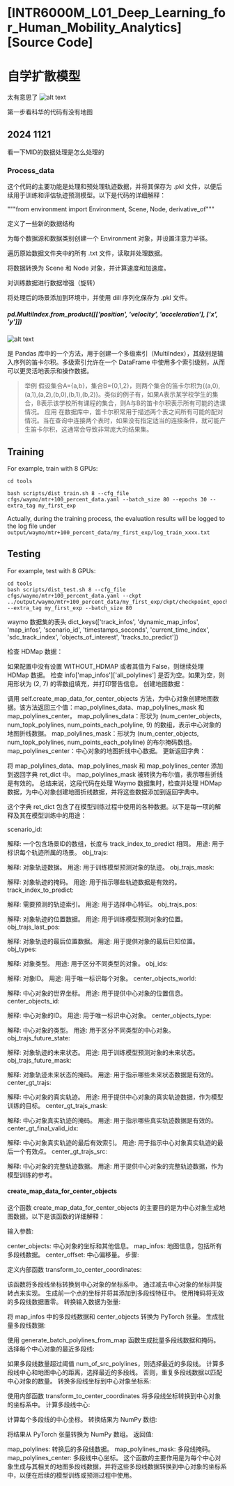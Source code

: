 # [INTR6000M_L01_Deep_Learning_for_Human_Mobility_Analytics][Source Code]
# 自学扩散模型
太有意思了
![alt text](image.png)


第一步看科华的代码有没有地图

## 2024 1121
看一下MID的数据处理是怎么处理的

### Process_data
这个代码的主要功能是处理和预处理轨迹数据，并将其保存为 .pkl 文件，以便后续用于训练和评估轨迹预测模型。以下是代码的详细解释：

"""from environment import Environment, Scene, Node, derivative_of"""

定义了一些新的数据结构

为每个数据源和数据类别创建一个 Environment 对象，并设置注意力半径。

遍历原始数据文件夹中的所有 .txt 文件，读取并处理数据。

将数据转换为 Scene 和 Node 对象，并计算速度和加速度。

对训练数据进行数据增强（旋转）

将处理后的场景添加到环境中，并使用 dill 序列化保存为 .pkl 文件。



##### pd.MultiIndex.from_product([['position', 'velocity', 'acceleration'], ['x', 'y']])
![alt text](image-1.png)

是 Pandas 库中的一个方法，用于创建一个多级索引（MultiIndex），其级别是输入序列的笛卡尔积。多级索引允许在一个 DataFrame 中使用多个索引级别，从而可以更灵活地表示和操作数据。

> 举例
假设集合A={a,b}，集合B={0,1,2}，则两个集合的笛卡尔积为{(a,0),(a,1),(a,2),(b,0),(b,1),(b,2)}。类似的例子有，如果A表示某学校学生的集合，B表示该学校所有课程的集合，则A与B的笛卡尔积表示所有可能的选课情况。
> 应用
在数据库中，笛卡尔积常用于描述两个表之间所有可能的配对情况。当在查询中连接两个表时，如果没有指定适当的连接条件，就可能产生笛卡尔积，这通常会导致非常庞大的结果集。


## Training 
For example, train with 8 GPUs: 
```
cd tools

bash scripts/dist_train.sh 8 --cfg_file cfgs/waymo/mtr+100_percent_data.yaml --batch_size 80 --epochs 30 --extra_tag my_first_exp
```
Actually, during the training process, the evaluation results will be logged to the log file under `output/waymo/mtr+100_percent_data/my_first_exp/log_train_xxxx.txt`

## Testing
For example, test with 8 GPUs: 
```
cd tools
bash scripts/dist_test.sh 8 --cfg_file cfgs/waymo/mtr+100_percent_data.yaml --ckpt ../output/waymo/mtr+100_percent_data/my_first_exp/ckpt/checkpoint_epoch_30.pth --extra_tag my_first_exp --batch_size 80 
```


waymo 数据集的表头
dict_keys(['track_infos', 'dynamic_map_infos', 'map_infos', 'scenario_id', 'timestamps_seconds', 'current_time_index', 'sdc_track_index', 'objects_of_interest', 'tracks_to_predict'])


检查 HDMap 数据：

如果配置中没有设置 WITHOUT_HDMAP 或者其值为 False，则继续处理 HDMap 数据。
检查 info['map_infos']['all_polylines'] 是否为空。如果为空，则用形状为 (2, 7) 的零数组填充，并打印警告信息。
创建地图数据：

调用 self.create_map_data_for_center_objects 方法，为中心对象创建地图数据。该方法返回三个值：map_polylines_data、map_polylines_mask 和 map_polylines_center。
map_polylines_data：形状为 (num_center_objects, num_topk_polylines, num_points_each_polyline, 9) 的数组，表示中心对象的地图折线数据。
map_polylines_mask：形状为 (num_center_objects, num_topk_polylines, num_points_each_polyline) 的布尔掩码数组。
map_polylines_center：中心对象的地图折线中心数据。
更新返回字典：

将 map_polylines_data、map_polylines_mask 和 map_polylines_center 添加到返回字典 ret_dict 中。
map_polylines_mask 被转换为布尔值，表示哪些折线是有效的。
总结来说，这段代码在处理 Waymo 数据集时，检查并处理 HDMap 数据，为中心对象创建地图折线数据，并将这些数据添加到返回字典中。


这个字典 ret_dict 包含了在模型训练过程中使用的各种数据。以下是每一项的解释及其在模型训练中的用途：

scenario_id:

解释: 一个包含场景ID的数组，长度与 track_index_to_predict 相同。
用途: 用于标识每个轨迹所属的场景。
obj_trajs:

解释: 对象轨迹数据。
用途: 用于训练模型预测对象的轨迹。
obj_trajs_mask:

解释: 对象轨迹的掩码。
用途: 用于指示哪些轨迹数据是有效的。
track_index_to_predict:

解释: 需要预测的轨迹索引。
用途: 用于选择中心特征。
obj_trajs_pos:

解释: 对象轨迹的位置数据。
用途: 用于训练模型预测对象的位置。
obj_trajs_last_pos:

解释: 对象轨迹的最后位置数据。
用途: 用于提供对象的最后已知位置。
obj_types:

解释: 对象类型。
用途: 用于区分不同类型的对象。
obj_ids:

解释: 对象ID。
用途: 用于唯一标识每个对象。
center_objects_world:

解释: 中心对象的世界坐标。
用途: 用于提供中心对象的位置信息。
center_objects_id:

解释: 中心对象的ID。
用途: 用于唯一标识中心对象。
center_objects_type:

解释: 中心对象的类型。
用途: 用于区分不同类型的中心对象。
obj_trajs_future_state:

解释: 对象轨迹的未来状态。
用途: 用于训练模型预测对象的未来状态。
obj_trajs_future_mask:

解释: 对象轨迹未来状态的掩码。
用途: 用于指示哪些未来状态数据是有效的。
center_gt_trajs:

解释: 中心对象的真实轨迹。
用途: 用于提供中心对象的真实轨迹数据，作为模型训练的目标。
center_gt_trajs_mask:

解释: 中心对象真实轨迹的掩码。
用途: 用于指示哪些真实轨迹数据是有效的。
center_gt_final_valid_idx:

解释: 中心对象真实轨迹的最后有效索引。
用途: 用于指示中心对象真实轨迹的最后一个有效点。
center_gt_trajs_src:

解释: 中心对象的完整轨迹数据。
用途: 用于提供中心对象的完整轨迹数据，作为模型训练的参考。


#### create_map_data_for_center_objects
这个函数 create_map_data_for_center_objects 的主要目的是为中心对象生成地图数据。以下是该函数的详细解释：

输入参数:

center_objects: 中心对象的坐标和其他信息。
map_infos: 地图信息，包括所有多段线数据。
center_offset: 中心偏移量。
步骤:

定义内部函数 transform_to_center_coordinates:

该函数将多段线坐标转换到中心对象的坐标系中。
通过减去中心对象的坐标并旋转点来实现。
生成前一个点的坐标并将其添加到多段线特征中。
使用掩码将无效的多段线数据置零。
转换输入数据为张量:

将 map_infos 中的多段线数据和 center_objects 转换为 PyTorch 张量。
生成批量多段线数据:

使用 generate_batch_polylines_from_map 函数生成批量多段线数据和掩码。
选择每个中心对象的最近多段线:

如果多段线数量超过阈值 num_of_src_polylines，则选择最近的多段线。
计算多段线中心和地图中心的距离，选择最近的多段线。
否则，重复多段线数据以匹配中心对象的数量。
转换多段线坐标到中心对象坐标系:

使用内部函数 transform_to_center_coordinates 将多段线坐标转换到中心对象的坐标系中。
计算多段线中心:

计算每个多段线的中心坐标。
转换结果为 NumPy 数组:

将结果从 PyTorch 张量转换为 NumPy 数组。
返回值:

map_polylines: 转换后的多段线数据。
map_polylines_mask: 多段线掩码。
map_polylines_center: 多段线中心坐标。
这个函数的主要作用是为每个中心对象生成与其相关的地图多段线数据，并将这些多段线数据转换到中心对象的坐标系中，以便在后续的模型训练或预测过程中使用。
